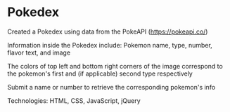 # Pokedex

Created a Pokedex using data from the PokeAPI (https://pokeapi.co/)

Information inside the Pokedex include:
Pokemon name, type, number, flavor text, and image

The colors of top left and bottom right corners of the image correspond to the pokemon's first and (if applicable) second type respectively

Submit a name or number to retrieve the corresponding pokemon's info

Technologies: HTML, CSS, JavaScript, jQuery
